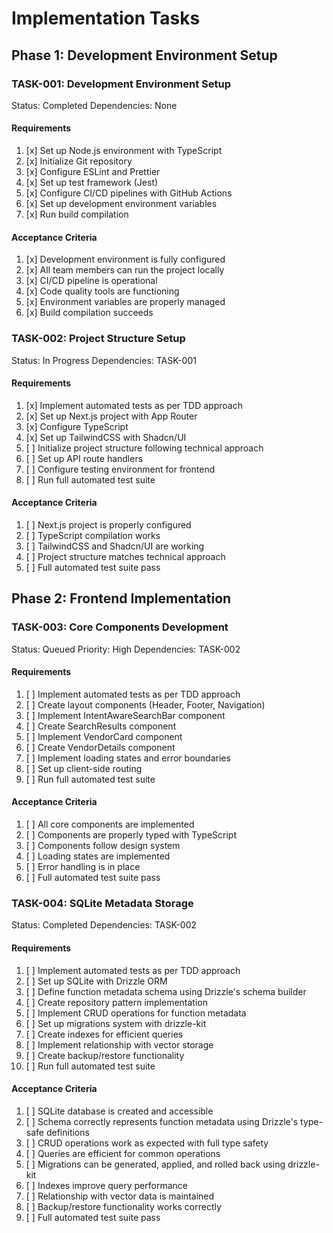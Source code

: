 # Implementation Tasks

## Phase 1: Development Environment Setup

### TASK-001: Development Environment Setup

Status: Completed
Dependencies: None

#### Requirements

1. [x] Set up Node.js environment with TypeScript
2. [x] Initialize Git repository
3. [x] Configure ESLint and Prettier
4. [x] Set up test framework (Jest)
5. [x] Configure CI/CD pipelines with GitHub Actions
6. [x] Set up development environment variables
7. [x] Run build compilation

#### Acceptance Criteria

1. [x] Development environment is fully configured
2. [x] All team members can run the project locally
3. [x] CI/CD pipeline is operational
4. [x] Code quality tools are functioning
5. [x] Environment variables are properly managed
6. [x] Build compilation succeeds

### TASK-002: Project Structure Setup

Status: In Progress
Dependencies: TASK-001

#### Requirements

1. [x] Implement automated tests as per TDD approach
2. [x] Set up Next.js project with App Router
3. [x] Configure TypeScript
4. [x] Set up TailwindCSS with Shadcn/UI
5. [ ] Initialize project structure following technical approach
6. [ ] Set up API route handlers
7. [ ] Configure testing environment for frontend
8. [ ] Run full automated test suite

#### Acceptance Criteria

1. [ ] Next.js project is properly configured
2. [ ] TypeScript compilation works
3. [ ] TailwindCSS and Shadcn/UI are working
4. [ ] Project structure matches technical approach
5. [ ] Full automated test suite pass

## Phase 2: Frontend Implementation

### TASK-003: Core Components Development

Status: Queued
Priority: High
Dependencies: TASK-002

#### Requirements

1. [ ] Implement automated tests as per TDD approach
2. [ ] Create layout components (Header, Footer, Navigation)
3. [ ] Implement IntentAwareSearchBar component
4. [ ] Create SearchResults component
5. [ ] Implement VendorCard component
6. [ ] Create VendorDetails component
7. [ ] Implement loading states and error boundaries
8. [ ] Set up client-side routing
9. [ ] Run full automated test suite

#### Acceptance Criteria

1. [ ] All core components are implemented
2. [ ] Components are properly typed with TypeScript
3. [ ] Components follow design system
4. [ ] Loading states are implemented
5. [ ] Error handling is in place
6. [ ] Full automated test suite pass

### TASK-004: SQLite Metadata Storage

Status: Completed
Dependencies: TASK-002

#### Requirements

1. [ ] Implement automated tests as per TDD approach
2. [ ] Set up SQLite with Drizzle ORM
3. [ ] Define function metadata schema using Drizzle's schema builder
4. [ ] Create repository pattern implementation
5. [ ] Implement CRUD operations for function metadata
6. [ ] Set up migrations system with drizzle-kit
7. [ ] Create indexes for efficient queries
8. [ ] Implement relationship with vector storage
9. [ ] Create backup/restore functionality
10. [ ] Run full automated test suite

#### Acceptance Criteria

1. [ ] SQLite database is created and accessible
2. [ ] Schema correctly represents function metadata using Drizzle's type-safe definitions
3. [ ] CRUD operations work as expected with full type safety
4. [ ] Queries are efficient for common operations
5. [ ] Migrations can be generated, applied, and rolled back using drizzle-kit
6. [ ] Indexes improve query performance
7. [ ] Relationship with vector data is maintained
8. [ ] Backup/restore functionality works correctly
9. [ ] Full automated test suite pass
